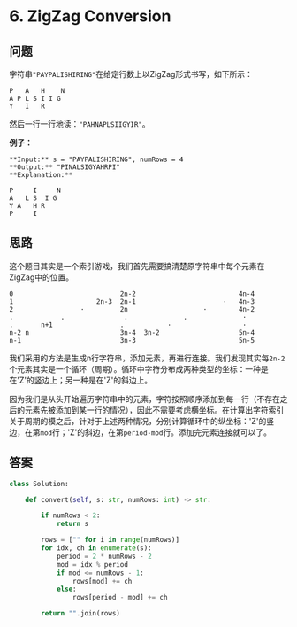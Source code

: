 # 6. ZigZag Conversion

## 问题

字符串`"PAYPALISHIRING"`在给定行数上以ZigZag形式书写，如下所示：

```text
P   A   H    N
A P L S I I G
Y   I   R
```

然后一行一行地读：`"PAHNAPLSIIGYIR"`。

**例子：**

```text
**Input:** s = "PAYPALISHIRING", numRows = 4
**Output:** "PINALSIGYAHRPI"
**Explanation:**

P     I     N
A   L S  I G
Y A   H R
P     I
```

## 思路

这个题目其实是一个索引游戏，我们首先需要搞清楚原字符串中每个元素在ZigZag中的位置。

```text
0                           2n-2                          4n-4
1                     2n-3  2n-1                      ·   4n-3
2                 ·         2n                   ·        4n-2
.            .               .              .              ·
.       n+1                 .           ·                  ·
n-2 n                       3n-4  3n-2                    5n-4
n-1                         3n-3                          5n-5
```

我们采用的方法是生成n行字符串，添加元素，再进行连接。我们发现其实每`2n-2`个元素其实是一个循环（周期）。循环中字符分布成两种类型的坐标：一种是在'Z'的竖边上；另一种是在'Z'的斜边上。

因为我们是从头开始遍历字符串中的元素，字符按照顺序添加到每一行（不存在之后的元素先被添加到某一行的情况），因此不需要考虑横坐标。在计算出字符索引关于周期的模之后，针对于上述两种情况，分别计算循环中的纵坐标：'Z'的竖边，在第`mod`行；'Z'的斜边，在第`period-mod`行。添加完元素连接就可以了。

## 答案

```python
class Solution:

    def convert(self, s: str, numRows: int) -> str:

        if numRows < 2:
            return s

        rows = ["" for i in range(numRows)]
        for idx, ch in enumerate(s):
            period = 2 * numRows - 2
            mod = idx % period
            if mod <= numRows - 1:
                rows[mod] += ch
            else:
                rows[period - mod] += ch

        return "".join(rows)
```

